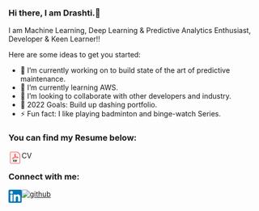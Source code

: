 ### Hi there, I am Drashti.👋

I am Machine Learning, Deep Learning & Predictive Analytics Enthusiast, Developer & Keen Learner!! 



Here are some ideas to get you started:

- 🔭 I’m currently working on to build state of the art of predictive maintenance. 
- 🌱 I’m currently learning AWS. 
- 👯 I’m looking to collaborate with other developers and industry. 
- 🥅 2022 Goals: Build up dashing portfolio. 
- ⚡ Fun fact: I like playing badminton and binge-watch Series. 

### You can find my Resume below:

CV[<img align="left" alt="vkyprmr | Resume" width="26px" src="https://raw.githubusercontent.com/vkyprmr/vkyprmr/master/assets/png/PDF_32.png" />](https://github.com/drashtib/drashtib/blob/main/CV_Drashti_Bhatt.pdf)  
 
### Connect with me:

[<img align="left" alt="vkyprmr | LinkedIn" width="26px" src="https://raw.githubusercontent.com/vkyprmr/vkyprmr/master/assets/png/linkedin.png" />](https://www.linkedin.com/in/drashti-bhatt-24b698b0/) [<img src='https://cdn.jsdelivr.net/npm/simple-icons@3.0.1/icons/github.svg' alt='github' height='40'>](https://github.com/drashtib) 



